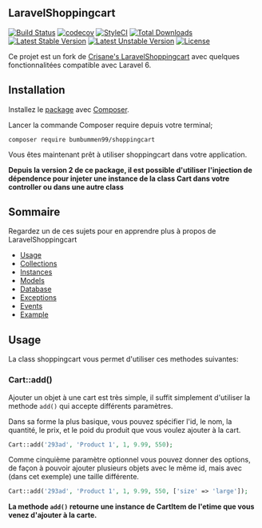 ## LaravelShoppingcart
[![Build Status](https://travis-ci.org/bumbummen99/LaravelShoppingcart.png?branch=master)](https://travis-ci.org/bumbummen99/LaravelShoppingcart)
[![codecov](https://codecov.io/gh/bumbummen99/LaravelShoppingcart/branch/master/graph/badge.svg)](https://codecov.io/gh/bumbummen99/LaravelShoppingcart)
[![StyleCI](https://styleci.io/repos/152610878/shield?branch=master)](https://styleci.io/repos/152610878)
[![Total Downloads](https://poser.pugx.org/bumbummen99/shoppingcart/downloads.png)](https://packagist.org/packages/bumbummen99/shoppingcart)
[![Latest Stable Version](https://poser.pugx.org/bumbummen99/shoppingcart/v/stable)](https://packagist.org/packages/bumbummen99/shoppingcart)
[![Latest Unstable Version](https://poser.pugx.org/bumbummen99/shoppingcart/v/unstable)](https://packagist.org/packages/bumbummen99/shoppingcart)
[![License](https://poser.pugx.org/bumbummen99/shoppingcart/license)](https://packagist.org/packages/bumbummen99/shoppingcart)

Ce projet est un fork de [Crisane's LaravelShoppingcart](https://github.com/Crinsane/LaravelShoppingcart) avec quelques fonctionnalitées compatible avec Laravel 6.

## Installation

Installez le [package](https://packagist.org/packages/bumbummen99/shoppingcart) avec [Composer](http://getcomposer.org/). 

Lancer la commande Composer require depuis votre terminal;

    composer require bumbummen99/shoppingcart

Vous êtes maintenant prêt à utiliser shoppingcart dans votre application.

**Depuis la version 2 de ce package, il est possible d'utiliser l'injection de dépendence pour injeter une instance de la class Cart dans votre controller ou dans une autre class**

## Sommaire
Regardez un de ces sujets pour en apprendre plus à propos de LaravelShoppingcart

* [Usage](#usage)
* [Collections](#collections)
* [Instances](#instances)
* [Models](#models)
* [Database](#database)
* [Exceptions](#exceptions)
* [Events](#events)
* [Example](#example)

## Usage

La class shoppingcart vous permet d'utiliser ces methodes suivantes:

### Cart::add()

Ajouter un objet à une cart est très simple, il suffit simplement d'utiliser la methode `add()` qui accepte différents paramètres.

Dans sa forme la plus basique, vous pouvez spécifier l'id, le nom, la quantité, le prix, et le poid du produit que vous voulez ajouter à la cart.

```php
Cart::add('293ad', 'Product 1', 1, 9.99, 550);
```

Comme cinquième paramètre optionnel vous pouvez donner des options, de façon à pouvoir ajouter plusieurs objets avec le même id, mais avec (dans cet exemple) une taille différente.

```php
Cart::add('293ad', 'Product 1', 1, 9.99, 550, ['size' => 'large']);
```

**La methode `add()` retourne une instance de CartItem de l'etime que vous venez d'ajouter à la carte.**
